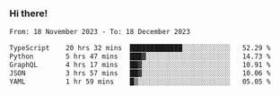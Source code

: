 ### Hi there!

<!--START_SECTION:waka-->

```txt
From: 18 November 2023 - To: 18 December 2023

TypeScript    20 hrs 32 mins  █████████████░░░░░░░░░░░░   52.29 %
Python        5 hrs 47 mins   ███▓░░░░░░░░░░░░░░░░░░░░░   14.73 %
GraphQL       4 hrs 17 mins   ██▓░░░░░░░░░░░░░░░░░░░░░░   10.91 %
JSON          3 hrs 57 mins   ██▓░░░░░░░░░░░░░░░░░░░░░░   10.06 %
YAML          1 hr 59 mins    █▒░░░░░░░░░░░░░░░░░░░░░░░   05.05 %
```

<!--END_SECTION:waka-->
